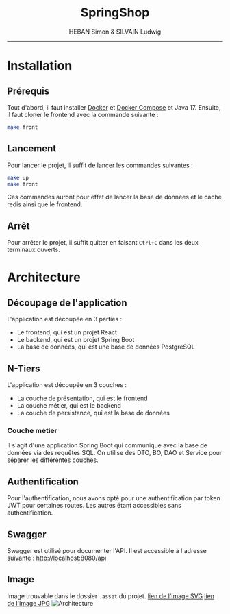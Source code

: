 <div>
<center>
<h1>SpringShop</h1>
<p>HEBAN Simon & SILVAIN Ludwig</p>
<hr/>
</center>
</div>

# Installation
## Prérequis

Tout d'abord, il faut installer [Docker](https://docs.docker.com/get-docker/) et [Docker Compose](https://docs.docker.com/compose/install/) et Java 17.
Ensuite, il faut cloner le frontend avec la commande suivante :
```bash
make front 
```

## Lancement
Pour lancer le projet, il suffit de lancer les commandes suivantes :
```bash
make up
make front
```
Ces commandes auront pour effet de lancer la base de données et le cache redis ainsi que le frontend.

## Arrêt
Pour arrêter le projet, il suffit quitter en faisant `Ctrl+C` dans les deux terminaux ouverts.

# Architecture

## Découpage de l'application
L'application est découpée en 3 parties :
- Le frontend, qui est un projet React
- Le backend, qui est un projet Spring Boot
- La base de données, qui est une base de données PostgreSQL

## N-Tiers
L'application est découpée en 3 couches :
- La couche de présentation, qui est le frontend
- La couche métier, qui est le backend
- La couche de persistance, qui est la base de données

### Couche métier
Il s'agit d'une application Spring Boot qui communique avec la base de données via des requêtes SQL. 
On utilise des DTO, BO, DAO et Service pour séparer les différentes couches.

## Authentification
Pour l'authentification, nous avons opté pour une authentification par token JWT pour certaines routes. Les autres étant accessibles sans authentification.

## Swagger
Swagger est utilisé pour documenter l'API. Il est accessible à l'adresse suivante : [http://localhost:8080/api](http://localhost:8080/api)

## Image
Image trouvable dans le dossier `.asset` du projet. [lien de l'image SVG](.asset/architecture.svg)
[lien de l'image JPG](.asset/architecture.jpg)
<img src=".asset/architecture.svg" alt="Architecture">